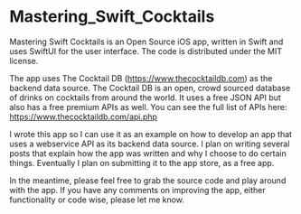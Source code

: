 # Mastering_Swift_Cocktails
Mastering Swift Cocktails is an Open Source iOS app, written in Swift and uses SwiftUI for the user interface.  The code is distributed under the MIT license.

The app uses The Cocktail DB (https://www.thecocktaildb.com) as the backend data source.  The Cocktail DB is an open, crowd sourced database of drinks on cocktails from around the world.  It uses a free JSON API but also has a free premium APIs as well.  You can see the full list of APIs here:  https://www.thecocktaildb.com/api.php 

I wrote this app so I can use it as an example on how to develop an app that uses a webservice API as its backend data source.   I plan on writing several posts that explain how the app was written and why I choose to do certain things.  Eventually I plan on submitting it to the app store, as a free app.  

In the meantime, please feel free to grab the source code and play around with the app.  If you have any comments on improving the app, either functionality or code wise, please let me know.  
